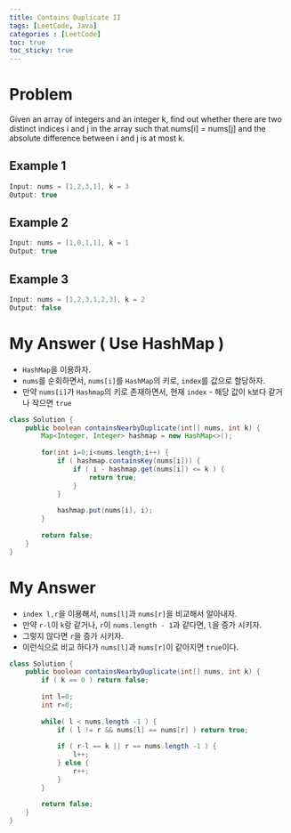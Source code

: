 ```yaml
---
title: Contains Duplicate II
tags: [LeetCode, Java]
categories : [LeetCode]
toc: true
toc_sticky: true
---
```


# Problem

Given an array of integers and an integer k, find out whether there are two distinct indices i and j in the array such that nums[i] = nums[j] and the absolute difference between i and j is at most k.

## Example 1

```swift
Input: nums = [1,2,3,1], k = 3
Output: true
```

## Example 2

```swift
Input: nums = [1,0,1,1], k = 1
Output: true
```

## Example 3

```swift
Input: nums = [1,2,3,1,2,3], k = 2
Output: false
```

# My Answer ( Use HashMap )

* `HashMap`을 이용하자.
* `nums`를 순회하면서, `nums[i]`를 `HashMap`의 키로, `index`를 값으로 할당하자.
* 만약 `nums[i]`가 `Hashmap`의 키로 존재하면서, 현재 `index` - 해당 값이 `k`보다 같거나 작으면 `true`
  
```java
class Solution {
    public boolean containsNearbyDuplicate(int[] nums, int k) {
        Map<Integer, Integer> hashmap = new HashMap<>();
        
        for(int i=0;i<nums.length;i++) {
            if ( hashmap.containsKey(nums[i])) {
                if ( i - hashmap.get(nums[i]) <= k ) {
                    return true;                
                } 
            }
            
            hashmap.put(nums[i], i);    
        }
        
        return false;
    }
}
```

# My Answer

* `index l,r`을 이용해서, `nums[l]`과 `nums[r]`을 비교해서 알아내자.
* 만약 `r-l`이 `k`랑 같거나, `r`이 `nums.length - 1`과 같다면, `l`을 증가 시키자.
* 그렇지 않다면 `r`을 증가 시키자.
* 이런식으로 비교 하다가 `nums[l]`과 `nums[r]`이 같아지면 `true`이다.

```java
class Solution {
    public boolean containsNearbyDuplicate(int[] nums, int k) {
        if ( k == 0 ) return false; 
        
        int l=0;
        int r=0;
        
        while( l < nums.length -1 ) {            
            if ( l != r && nums[l] == nums[r] ) return true;
            
            if ( r-l == k || r == nums.length -1 ) {
                l++;                
            } else {
                r++;
            }            
        }
        
        return false;
    }
}
```


